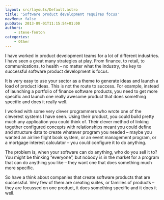 ```yaml
---
layout: src/layouts/Default.astro
title: 'Software product development requires focus'
navMenu: false
pubDate: 2013-09-01T11:15:54+01:00
authors:
    - steve-fenton
categories:
    - Other
---
```


I have worked in product development teams for a lot of different industries. I have seen a great many strategies at play. From finance, to retail, to communications, to health – no matter what the industry, the key to successful software product development is focus.

It is very easy to use your sector as a theme to generate ideas and launch a load of product ideas. This is not the route to success. For example, instead of launching a portfolio of finance software products, you need to get more specific and launch one really awesome product that does something specific and does it really well.

I worked with some very clever programmers who wrote one of the cleverest systems I have seen. Using their product, you could build pretty much any application you could think of. Their clever method of linking together configured concepts with relationships meant you could define and structure data to create whatever program you needed – maybe you wanted an airline flight book system, or an event management program, or a mortgage interest calculator – you could configure it to do anything.

The problem is, when your software can do anything, who do you sell it to? You might be thinking “everyone”, but nobody is in the market for a program that can do anything you like – they want one that does something much more specific.

So have a think about companies that create software products that are successful. Very few of them are creating suites, or families of products – they are focussed on one product, it does something specific and it does it well.